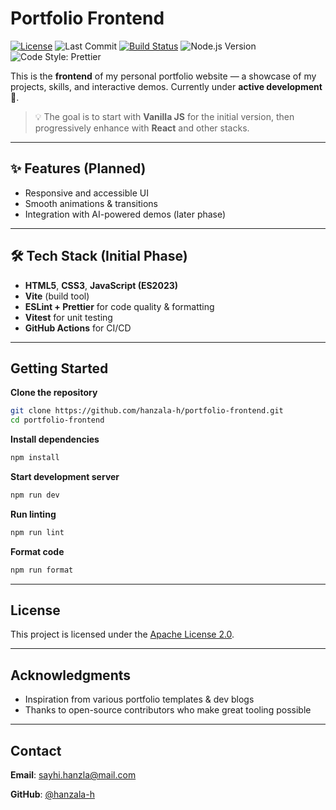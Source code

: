 # Portfolio Frontend

[![License](https://img.shields.io/github/license/hanzala-h/portfolio-frontend?style=flat-square)](LICENSE)
![Last Commit](https://img.shields.io/github/last-commit/hanzala-h/portfolio-frontend?style=flat-square)
[![Build Status](https://img.shields.io/github/actions/workflow/status/hanzala-h/portfolio-frontend/ci.yml?style=flat-square&label=Build%20Status)](https://github.com/hanzala-h/portfolio-frontend/actions)
![Node.js Version](https://img.shields.io/badge/node-%3E%3D18-brightgreen?style=flat-square)
![Code Style: Prettier](https://img.shields.io/badge/code%20style-prettier-ff69b4?style=flat-square)

This is the **frontend** of my personal portfolio website — a showcase of my projects, skills, and interactive demos.
Currently under **active development** 🚧.

> 💡 The goal is to start with **Vanilla JS** for the initial version, then progressively enhance with **React** and other stacks.

---

## ✨ Features (Planned)

- Responsive and accessible UI
- Smooth animations & transitions
- Integration with AI-powered demos (later phase)

---

## 🛠️ Tech Stack (Initial Phase)

- **HTML5**, **CSS3**, **JavaScript (ES2023)**
- **Vite** (build tool)
- **ESLint + Prettier** for code quality & formatting
- **Vitest** for unit testing
- **GitHub Actions** for CI/CD

---

## Getting Started

**Clone the repository**

```bash
git clone https://github.com/hanzala-h/portfolio-frontend.git
cd portfolio-frontend
```

**Install dependencies**

```bash
npm install
```

**Start development server**

```bash
npm run dev
```

**Run linting**

```bash
npm run lint
```

**Format code**

```bash
npm run format
```

---

## License

This project is licensed under the [Apache License 2.0](LICENSE).

---

## Acknowledgments

- Inspiration from various portfolio templates & dev blogs
- Thanks to open-source contributors who make great tooling possible

---

## Contact

**Email**: [sayhi.hanzla@mail.com](mailto:sayhi.hanzla@mail.com)

**GitHub**: [@hanzala-h](https://github.com/hanzala-h)
